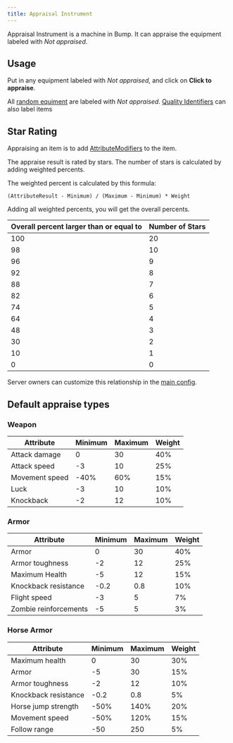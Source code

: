 ```yaml
---
title: Appraisal Instrument
---
```


Appraisal Instrument is a machine in Bump. It can appraise the equipment labeled with *Not appraised*.

## Usage

Put in any equipment labeled with *Not appraised*, and click on **Click to appraise**.

All [random equiment](../items/random-equipment) are labeled with *Not appraised*. [Quality Identifiers](../items/quality-identifier) can also label items

## Star Rating

Appraising an item is to add [AttributeModifiers](https://hub.spigotmc.org/javadocs/spigot/org/bukkit/attribute/AttributeModifier.html) to the item.

The appraise result is rated by stars. The number of stars is calculated by adding weighted percents.

The weighted percent is calculated by this formula:

```text
(AttributeResult - Minimum) / (Maximum - Minimum) * Weight
```

Adding all weighted percents, you will get the overall percents.

| Overall percent larger than or equal to | Number of Stars |
| --------------------------------------- | --------------- |
| 100                                     | 20              |
| 98                                      | 10              |
| 96                                      | 9               |
| 92                                      | 8               |
| 88                                      | 7               |
| 82                                      | 6               |
| 74                                      | 5               |
| 64                                      | 4               |
| 48                                      | 3               |
| 30                                      | 2               |
| 10                                      | 1               |
| 0                                       | 0               |

Server owners can customize this relationship in the [main config](../settings/main-config).

## Default appraise types

### Weapon

| Attribute | Minimum | Maximum | Weight |
| --------- | ------- | ------- | ------ |
| Attack damage | 0       | 30      | 40%    |
| Attack speed | -3      | 10      | 25%    |
| Movement speed | -40%    | 60%     | 15%    |
| Luck | -3      | 10      | 10%    |
| Knockback | -2      | 12      | 10%    |

### Armor

| Attribute | Minimum | Maximum | Weight |
| --------- | ------- | ------- | ------ |
| Armor     | 0       | 30      | 40%    |
| Armor toughness | -2      | 12      | 25%    |
| Maximum Health    | -5      | 12      | 15%    |
| Knockback resistance | -0.2    | 0.8     | 10%    |
| Flight speed | -3      | 5       | 7%     |
| Zombie reinforcements | -5      | 5       | 3%     |

### Horse Armor

| Attribute | Minimum | Maximum | Weight |
| --------- | ------- | ------- | ------ |
| Maximum health    | 0       | 30      | 30%    |
| Armor     | -5      | 30      | 15%    |
| Armor toughness | -2      | 12      | 10%    |
| Knockback resistance | -0.2    | 0.8     | 5%     |
| Horse jump strength | -50%    | 140%    | 20%    |
| Movement speed | -50%    | 120%    | 15%    |
| Follow range | -50     | 250     | 5%     |

